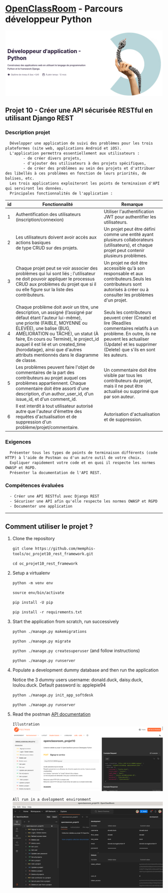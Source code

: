 # [OpenClassRoom](https://openclassrooms.com/) - Parcours développeur Python
![Screenshot](oc_parcours_dev_python.png)
## Projet 10 - Créer une API sécurisée RESTful en utilisant Django REST

### Description projet
      Développer une application de suivi des problèmes pour les trois plateformes (site web, applications Android et iOS).
      L'application permettra essentiellement aux utilisateurs :
            - de créer divers projets, 
            - d'ajouter des utilisateurs à des projets spécifiques, 
            - de créer des problèmes au sein des projets et d'attribuer des libellés à ces problèmes en fonction de leurs priorités, de balises, etc.
      Les trois applications exploiteront les points de terminaison d'API qui serviront les données.
      Principales fonctionnalités de l'application :
      
| id | Fonctionnalité                                            | Remarque                                                                     |
|----|-----------------------------------------------------------|------------------------------------------------------------------------------|
|  1 | Authentification des utilisateurs (inscription/connexion) | Utiliser l'authentification JWT pour authentifier les utilisateurs.          |
|  2 | Les utilisateurs doivent avoir accès aux actions basiques<br>de type CRUD sur des projets.  | Un projet peut être défini comme une entité ayant plusieurs collaborateurs<br>(utilisateurs), et chaque projet peut contenir plusieurs problèmes.|
|  3 | Chaque projet peut se voir associer des problèmes qui lui sont liés ; l'utilisateur ne doit pouvoir appliquer le processus CRUD aux problèmes du projet que si il ou elle figure sur la liste des contributeurs. | Un projet ne doit être accessible qu'à son responsable et aux contributeurs.Seuls les contributeurs sont autorisés à créer ou à consulter les problèmes d'un projet.|
|  4 | Chaque problème doit avoir un titre, une description, un assigné (l’assigné par défaut étant l'auteur lui-même),<br> une priorité (FAIBLE, MOYENNE ou ÉLEVÉE), une balise (BUG, AMÉLIORATION ou TÂCHE), un statut (À faire, En cours ou Terminé), le project_id auquel il est lié et un created_time (horodatage), ainsi que d'autres attributs mentionnés dans le diagramme de classe.  | Seuls les contributeurs peuvent créer (Create) et lire (Read)les commentaires relatifs à un problème. En outre, ils ne peuvent les actualiser (Update) et les supprimer (Delete) que s'ils en sont les auteurs.| 
|  5 | Les problèmes peuvent faire l'objet de commentaires de la part des contributeurs au projet auquel ces problèmes appartiennent. Chaque commentaire doit être assorti d'une description, d'un author_user_id, d'un issue_id, et d'un comment_id.| Un commentaire doit être visible par tous les contributeurs du projet, mais il ne peut être actualisé ou supprimé que par son auteur. |
|  6 | Il est interdit à tout utilisateur autorisé autre que l'auteur d'émettre des requêtes d'actualisation et de suppression d'un problème/projet/commentaire.| Autorisation d'actualisation et de suppression.|
    
### Exigences
      Présenter tous les types de points de terminaison différents (code HTTP) à l'aide de Postman ou d'un autre outil de votre choix.
      Expliquer rapidement votre code et en quoi il respecte les normes OWASP et RGPD.
      Présenter la documentation de l'API REST.

### Compétences évaluées
      - Créer une API RESTful avec Django REST
      - Sécuriser une API afin qu'elle respecte les normes OWASP et RGPD
      - Documenter une application
      
---

## Comment utiliser le projet ?
1. Clone the repository

      `git clone https://github.com/memphis-tools/oc_projet10_rest_framework.git`

      `cd oc_projet10_rest_framework`

2. Setup a virtualenv

      `python -m venv env`

      `source env/bin/activate`

      `pip install -U pip`

      `pip install -r requirements.txt`
      
3. Start the application from scratch, run successively

      `python ./manage.py makemigrations`

      `python ./manage.py migrate`

      `python ./manage.py createsuperuser` (and follow instructions)

      `python ./manage.py runserver`

5. Populate a development dummy database and then run the application

   Notice the 3 dummy users username: donald.duck, daisy.duck, loulou.duck. Default password is: applepie94 

      `python ./manage.py init_app_softdesk`

      `python ./manage.py runserver`

7. Read the postman [API documentation](https://documenter.getpostman.com/view/24090419/2s93sc4sWt)

      `Illustration`
![Screenshot](oc_projet10_postman_doc.png)

      `All run in a dvelopment environment`
![Screenshot](oc_projet10_postman_env_development.png)



